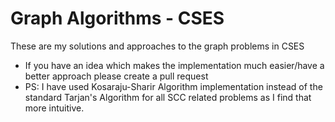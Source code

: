 # Graph Algorithms - CSES

These are my solutions and approaches to the graph problems in CSES

- If you have an idea which makes the implementation much easier/have a better approach please create a pull request
- PS: I have used Kosaraju-Sharir Algorithm implementation instead of the standard Tarjan's Algorithm for all SCC related problems as I find that more intuitive.
